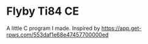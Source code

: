 # Flyby Ti84 CE
A little C program I made. Inspired by https://app.get-rpws.com/553daf1e68e47457700000ed
